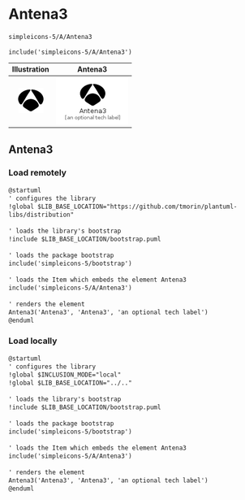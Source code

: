 # Antena3


```text
simpleicons-5/A/Antena3
```

```text
include('simpleicons-5/A/Antena3')
```



| Illustration | Antena3 |
| :---: | :---: |
| ![illustration for Illustration](../../simpleicons-5/A/Antena3.png) | ![illustration for Antena3](../../simpleicons-5/A/Antena3.Local.png) |




## Antena3

### Load remotely
```plantuml
@startuml
' configures the library
!global $LIB_BASE_LOCATION="https://github.com/tmorin/plantuml-libs/distribution"

' loads the library's bootstrap
!include $LIB_BASE_LOCATION/bootstrap.puml

' loads the package bootstrap
include('simpleicons-5/bootstrap')

' loads the Item which embeds the element Antena3
include('simpleicons-5/A/Antena3')

' renders the element
Antena3('Antena3', 'Antena3', 'an optional tech label')
@enduml
```

### Load locally
```plantuml
@startuml
' configures the library
!global $INCLUSION_MODE="local"
!global $LIB_BASE_LOCATION="../.."

' loads the library's bootstrap
!include $LIB_BASE_LOCATION/bootstrap.puml

' loads the package bootstrap
include('simpleicons-5/bootstrap')

' loads the Item which embeds the element Antena3
include('simpleicons-5/A/Antena3')

' renders the element
Antena3('Antena3', 'Antena3', 'an optional tech label')
@enduml
```

